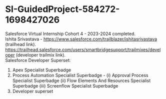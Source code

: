 # SI-GuidedProject-584272-1698427026
Salesforce Virtual Internship Cohort 4 - 2023-2024 completed. <br>
Ishita Srivastava - https://www.salesforce.com/trailblazer/ishitasrivastava (trailhead link).<br>
https://trailhead.salesforce.com/users/smartbridgesupport/trailmixes/developer (developer trailmix link).<br>
Salesforce Developer Superset:
1. Apex Specialist Superbadge
2. Process Automation Specialist Superbadge - 
    (i) Approval Process Specialist Superbadge
   (ii) Flow Elements And Resources Specialist Superbadge
  (iii) Screenflow Specialist Superbadge
3. Developer superset
